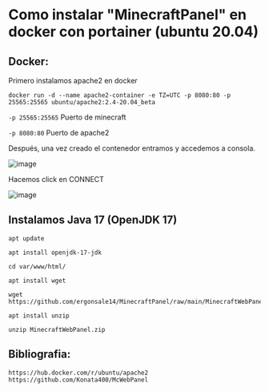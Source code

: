 # Como instalar "MinecraftPanel" en docker con portainer (ubuntu 20.04)

## Docker:

Primero instalamos apache2 en docker

```
docker run -d --name apache2-container -e TZ=UTC -p 8080:80 -p 25565:25565 ubuntu/apache2:2.4-20.04_beta
```


`-p 25565:25565` Puerto de minecraft

`-p 8080:80` Puerto de apache2

Después, una vez creado el contenedor entramos y accedemos a consola.

![image](https://user-images.githubusercontent.com/25081670/146308996-553bd2b6-a9f7-4554-8a16-fca77aa1c8ab.png)

Hacemos click en CONNECT

![image](https://user-images.githubusercontent.com/25081670/146309159-7bab7285-3059-4137-b94d-fd0ff0542b25.png)

## Instalamos Java 17 (OpenJDK 17)

```
apt update
```
```
apt install openjdk-17-jdk
```
```
cd var/www/html/
```
```
apt install wget
```
```
wget https://github.com/ergonsale14/MinecraftPanel/raw/main/MinecraftWebPanel.zip
```
```
apt install unzip
```
```
unzip MinecraftWebPanel.zip
```





## Bibliografia:

`https://hub.docker.com/r/ubuntu/apache2`
`https://github.com/Konata400/McWebPanel`

